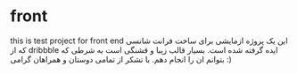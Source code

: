 # front
this is test project for front end
این یک پروژه ازمایشی برای ساخت فرانت شانسی که از dribbble ایده گرفته شده است.
بسیار قالب زیبا و قشنگی است به شرطی که بتوانم ان را انجام دهم. با تشکر از تمامی دوستان و همراهان گرامی :)
